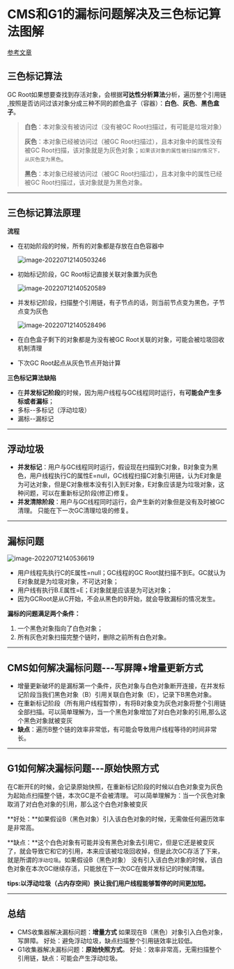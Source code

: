 # CMS和G1的漏标问题解决及三色标记算法图解

[参考文章](https://www.jianshu.com/p/bbc10c98d0d6)

## 三色标记算法

GC Root如果想要查找到存活对象，会根据**可达性分析算法**分析，遍历整个引用链 ,按照是否访问过该对象分成三种不同的颜色盒子（容器）：**白色**、**灰色**、**黑色盒子**。

> **白色**：本对象没有被访问过（没有被GC Root扫描过，有可能是垃圾对象）
>
> **灰色**：本对象已经被访问过（被GC Root扫描过），且本对象中的属性没有被GC Root扫描，该对象就是为灰色对象；`如果该对象的属性被扫描的情况下，从灰色变为黑色`。
>
> **黑色**：本对象已经被访问过（被GC Root扫描过），且本对象中的属性已经被GC Root扫描过，该对象就是为黑色对象。

***

## 三色标记算法原理

**流程**

- 在初始阶段的时候，所有的对象都是存放在白色容器中

  ![image-20220712140503246](https://studyimages.oss-cn-beijing.aliyuncs.com/JVM/202207121405305.png)

- 初始标记阶段，GC Root标记直接关联对象置为灰色

  ![image-20220712140520589](https://studyimages.oss-cn-beijing.aliyuncs.com/JVM/202207121405632.png)

- 并发标记阶段，扫描整个引用链，有子节点的话，则当前节点变为黑色，子节点变为灰色

  ![image-20220712140528496](https://studyimages.oss-cn-beijing.aliyuncs.com/JVM/202207121405539.png)

- 在白色盒子剩下的对象都是为没有被GC Root关联的对象，可能会被垃圾回收机制清理
- 下次GC Root起点从灰色节点开始计算

**三色标记算法缺陷**

- 在**并发标记阶段**的时候，因为用户线程与GC线程同时运行，有**可能会产生多标或者漏标**；
- 多标--多标记（浮动垃圾）
- 漏标--漏标记

***

## 浮动垃圾

- **并发标记**：用户与GC线程同时运行，假设现在扫描到C对象，B对象变为黑色，用户线程执行C的属性E=null，GC线程扫描C对象引用链，认为E对象是为可达对象，但是C对象根本没有引入到E对象，E对象应该是为垃圾对象，这种问题，可以在重新标记阶段(修正)修复。
- **并发清除阶段**：用户与GC线程同时运行，会产生新的对象但是没有及时被GC清理。 只能在下一次GC清理垃圾的修复。

***

## 漏标问题

![image-20220712140536619](https://studyimages.oss-cn-beijing.aliyuncs.com/JVM/202207121405663.png)

- 用户线程先执行C的E属性=null；GC线程的GC Root就扫描不到E。GC就认为E对象就是为垃圾对象，不可达对象；
- 用户线有执行B.E属性=E；E对象就是应该是为可达对象；
- 因为GCRoot是从C开始，不会从黑色的B开始，就会导致漏标的情况发生。

**漏标的问题满足两个条件：**

1. 一个黑色对象指向了白色对象；
2. 所有灰色对象扫描完整个链时，删除之前所有白色对象。



***

## CMS如何解决漏标问题---写屏障+增量更新方式

-  增量更新破坏的是漏标第一个条件，灰色对象与白色对象断开连接，在并发标记阶段当我们黑色对象（B）引用关联白色对象（E），记录下B黑色对象。
- 在重新标记阶段（所有用户线程暂停），有将B对象变为灰色对象将整个引用链全部扫描。可以简单理解为，当一个黑色对象增加了对白色对象的引用,那么这个黑色对象就被变灰
- **缺点**：遍历B整个链的效率非常低，有可能会导致用户线程等待的时间非常长。



***

## G1如何解决漏标问题---原始快照方式

在C断开E的时候，会记录原始快照，在重新标记阶段的时候以白色对象变为灰色为起始点扫描整个链，本次GC是不会被清理。 可以简单理解为：当一个灰色对象取消了对白色对象的引用，那么这个白色对象被变灰

**好处：**如果假设B（黑色对象）引入该白色对象的时候，无需做任何遍历效率是非常高。

**缺点：**这个白色对象有可能并没有黑色对象去引用它，但是它还是被变灰了，就会导致它和它的引用，本来应该被垃圾回收掉，但是此次GC存活了下来，就是所谓的`浮动垃圾`。如果假设B（黑色对象） 没有引入该白色对象的时候，该白色对象在本次GC继续存活，只能放在下一次GC在做并发标记的时候清理。

**tips:以浮动垃圾（占内存空间）换让我们用户线程能够暂停的时间更加短。**

***

## 总结

- CMS收集器解决漏标问题：**增量方式** 如果现在B（黑色）对象引入白色对象，写屏障。
   好处：避免浮动垃圾，缺点扫描整个引用链效率比较低。
- G1收集器解决漏标问题：**原始快照方式**。
  好处：效率非常高，无需扫描整个引用链，缺点：可能会产生浮动垃圾。



